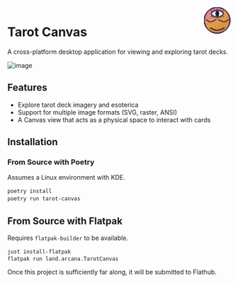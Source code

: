 <img src="./packaging/icon.png"  align="right" height="60" />

# Tarot Canvas

A cross-platform desktop application for viewing and exploring tarot decks.

![image](https://github.com/user-attachments/assets/83d61fc2-00ff-438c-b904-f6ed0695f70e)


## Features

- Explore tarot deck imagery and esoterica
- Support for multiple image formats (SVG, raster, ANSI)
- A Canvas view that acts as a physical space to interact with cards

## Installation

### From Source with Poetry

Assumes a Linux environment with KDE.

```bash
poetry install
poetry run tarot-canvas
```

## From Source with Flatpak

Requires `flatpak-builder` to be available.

```
just install-flatpak
flatpak run land.arcana.TarotCanvas
```

Once this project is sufficiently far along, it will be submitted to Flathub.
